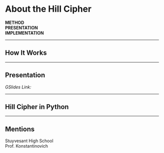 # About the Hill Cipher
<b>
METHOD<br>
PRESENTATION<br>
IMPLEMENTATION</b>

---
## How It Works

---
## Presentation
<i>GSlides Link: </i>

---
## Hill Cipher in Python

---
## Mentions
Stuyvesant High School <br>
Prof. Konstantinovich
